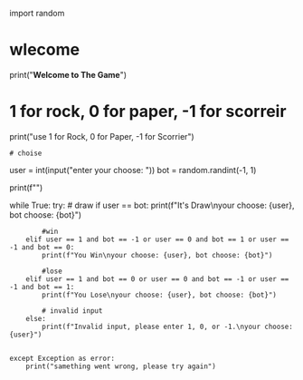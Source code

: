 import random

# wlecome
print("______Welcome to The Game______")

# 1 for rock, 0 for paper, -1 for scorreir
print("use 1 for Rock, 0 for Paper, -1 for Scorrier")

    # choise
user = int(input("enter your choose: "))
bot = random.randint(-1, 1)

print(f"")

while True:
    try:
            # draw
        if user == bot:
            print(f"It's Draw\nyour choose: {user}, bot choose: {bot}")

            #win
        elif user == 1 and bot == -1 or user == 0 and bot == 1 or user == -1 and bot == 0:
            print(f"You Win\nyour choose: {user}, bot choose: {bot}")

            #lose
        elif user == 1 and bot == 0 or user == 0 and bot == -1 or user == -1 and bot == 1:
            print(f"You Lose\nyour choose: {user}, bot choose: {bot}")

            # invalid input
        else:
            print(f"Invalid input, please enter 1, 0, or -1.\nyour choose: {user}")


    except Exception as error:
        print("samething went wrong, please try again")

        
